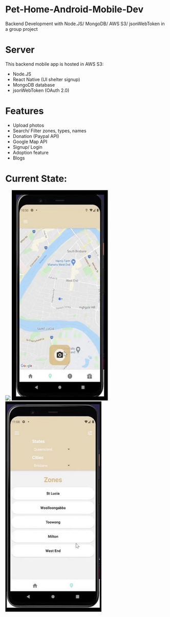 # Pet-Home-Android-Mobile-Dev
Backend Development with Node.JS/ MongoDB/ AWS S3/ jsonWebToken in a group project

# Server
This backend mobile app is hosted in AWS S3:
- Node.JS
- React Native (UI shelter signup)
- MongoDB database
- jsonWebToken (OAuth 2.0) 

# Features
- Upload photos
- Search/ Filter zones, types, names
- Donation (Paypal API)
- Google Map API
- Signup/ Login
- Adoption feature
- Blogs 

# Current State:
<p float="left">
  <img src="https://github.com/uqsquach/Jason-Homepage/blob/main/public/projects/blog.png" margin-left="12px" width="300" />
  <img src="https://github.com/uqsquach/Pet-Home-Android-Mobile-Dev/blob/main/img/map.png" margin-left="12px" width="300" /> 
  <img src="https://github.com/uqsquach/Pet-Home-Android-Mobile-Dev/blob/main/img/map-filter.png" margin-left="12px" width="300" />
</p>


